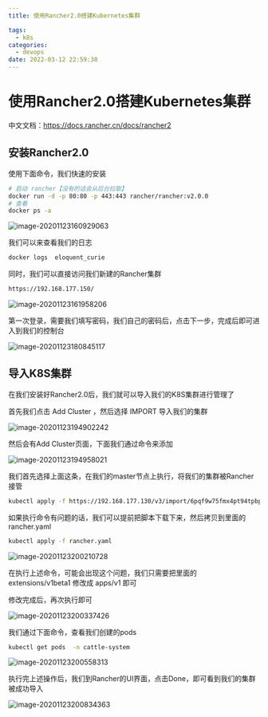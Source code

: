 ```yaml
---
title: 使用Rancher2.0搭建Kubernetes集群

tags:
  - k8s
categories:
  - devops 
date: 2022-03-12 22:59:38
---
```


# 使用Rancher2.0搭建Kubernetes集群

中文文档：https://docs.rancher.cn/docs/rancher2

## 安装Rancher2.0

使用下面命令，我们快速的安装

```bash
# 启动 rancher【没有的话会从后台拉取】
docker run -d -p 80:80 -p 443:443 rancher/rancher:v2.0.0
# 查看
docker ps -a
```

![image-20201123160929063](https://cdn.jsdelivr.net/gh/jackerzz/jackerzz.github.io@ersion1.7/images/k8s/image-20201123160929063.png)

我们可以来查看我们的日志

```bash
docker logs  eloquent_curie
```

同时，我们可以直接访问我们新建的Rancher集群

```bash
https://192.168.177.150/
```

![image-20201123161958206](https://cdn.jsdelivr.net/gh/jackerzz/jackerzz.github.io@ersion1.7/images/k8s/image-20201123161958206.png)

第一次登录，需要我们填写密码，我们自己的密码后，点击下一步，完成后即可进入到我们的控制台

![image-20201123180845117](https://cdn.jsdelivr.net/gh/jackerzz/jackerzz.github.io@ersion1.7/images/k8s/image-20201123180845117.png)

## 导入K8S集群

在我们安装好Rancher2.0后，我们就可以导入我们的K8S集群进行管理了

首先我们点击 Add Cluster ，然后选择 IMPORT 导入我们的集群

![image-20201123194902242](https://cdn.jsdelivr.net/gh/jackerzz/jackerzz.github.io@ersion1.7/images/k8s/image-20201123194902242.png)

然后会有Add Cluster页面，下面我们通过命令来添加

![image-20201123194958021](https://cdn.jsdelivr.net/gh/jackerzz/jackerzz.github.io@ersion1.7/images/k8s/image-20201123194958021.png)

我们首先选择上面这条，在我们的master节点上执行，将我们的集群被Rancher接管

```bash
kubectl apply -f https://192.168.177.130/v3/import/6pqf9w75fmx4pt94tpbpklxd2t5qkq2fm9v6dgl6w8z6rc8727bpdk.yaml
```

如果执行命令有问题的话，我们可以提前把脚本下载下来，然后拷贝到里面的 rancher.yaml

 ```bash
kubectl apply -f rancher.yaml
 ```

![image-20201123200210728](https://cdn.jsdelivr.net/gh/jackerzz/jackerzz.github.io@ersion1.7/images/k8s/image-20201123200210728.png)

在执行上述命令，可能会出现这个问题，我们只需要把里面的 extensions/v1beta1 修改成  apps/v1 即可

修改完成后，再次执行即可

![image-20201123200337426](https://cdn.jsdelivr.net/gh/jackerzz/jackerzz.github.io@ersion1.7/images/k8s/image-20201123200337426.png)

我们通过下面命令，查看我们创建的pods

```bash
kubectl get pods  -n cattle-system
```

![image-20201123200558313](https://cdn.jsdelivr.net/gh/jackerzz/jackerzz.github.io@ersion1.7/images/k8s/image-20201123200558313.png)

执行完上述操作后，我们到Rancher的UI界面，点击Done，即可看到我们的集群被成功导入

![image-20201123200834363](https://cdn.jsdelivr.net/gh/jackerzz/jackerzz.github.io@ersion1.7/images/k8s/image-20201123200834363.png)